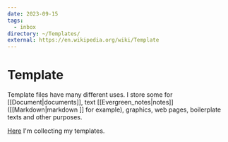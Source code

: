 ```yaml
---
date: 2023-09-15
tags:
  - inbox
directory: ~/Templates/
external: https://en.wikipedia.org/wiki/Template
---
```


# Template

Template files have many different uses. I store some for
[[Document|documents]], text [[Evergreen_notes|notes]] ([[Markdown|markdown ]]
for example), graphics, web pages, boilerplate texts and other purposes.

[Here](file://home/inom/Templates/) I'm collecting my templates.
